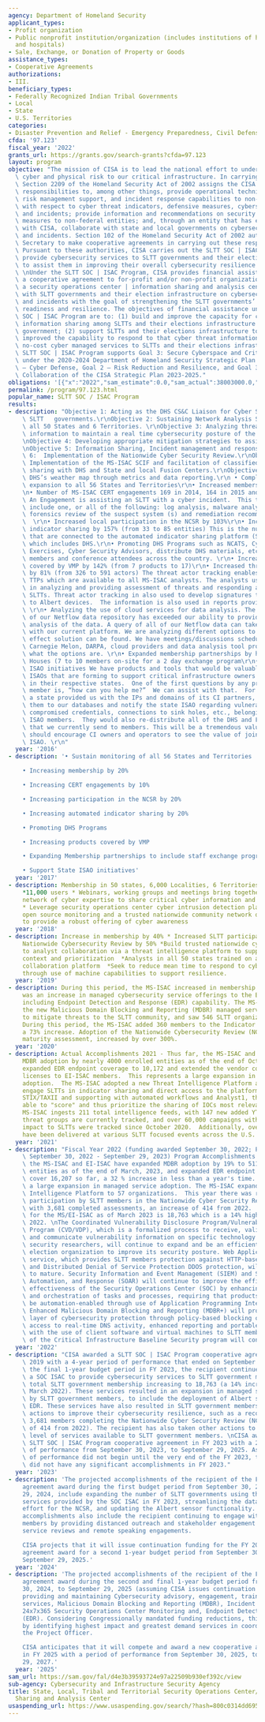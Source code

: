 ```yaml
---
agency: Department of Homeland Security
applicant_types:
- Profit organization
- Public nonprofit institution/organization (includes institutions of higher education
  and hospitals)
- Sale, Exchange, or Donation of Property or Goods
assistance_types:
- Cooperative Agreements
authorizations:
- III.
beneficiary_types:
- Federally Recognized Indian Tribal Governments
- Local
- State
- U.S. Territories
categories:
- Disaster Prevention and Relief - Emergency Preparedness, Civil Defense
cfda: '97.123'
fiscal_year: '2022'
grants_url: https://grants.gov/search-grants?cfda=97.123
layout: program
objective: "The mission of CISA is to lead the national effort to understand and manage\
  \ cyber and physical risk to our critical infrastructure. In carrying out this mission,\
  \ Section 2209 of the Homeland Security Act of 2002 assigns the CISA Director the\
  \ responsibilities to, among other things, provide operational technical assistance,\
  \ risk management support, and incident response capabilities to non-federal entities\
  \ with respect to cyber threat indicators, defensive measures, cybersecurity risks,\
  \ and incidents; provide information and recommendations on security and resilience\
  \ measures to non-federal entities; and, through an entity that has entered an agreement\
  \ with CISA, collaborate with state and local governments on cybersecurity risks\
  \ and incidents. Section 102 of the Homeland Security Act of 2002 authorizes the\
  \ Secretary to make cooperative agreements in carrying out these responsibilities.\
  \ Pursuant to these authorities, CISA carries out the SLTT SOC | ISAC Program to\
  \ provide cybersecurity services to SLTT governments and their election infrastructure\
  \ to assist them in improving their overall cybersecurity resilience and readiness.\
  \ \nUnder the SLTT SOC | ISAC Program, CISA provides financial assistance through\
  \ a cooperative agreement to for-profit and/or non-profit organizations to operate\
  \ a security operations center | information sharing and analysis center to collaborate\
  \ with SLTT governments and their election infrastructure on cybersecurity threats\
  \ and incidents with the goal of strengthening the SLTT governments’ cybersecurity\
  \ readiness and resilience. The objectives of financial assistance under the SLTT\
  \ SOC | ISAC Program are to: (1) build and improve the capacity for cyber threat\
  \ information sharing among SLTTs and their elections infrastructure and the federal\
  \ government; (2) support SLTTs and their elections infrastructure to build and\
  \ improved the capability to respond to that cyber threat information; and (3) provide\
  \ no-cost cyber managed services to SLTTs and their elections infrastructure. The\
  \ SLTT SOC | ISAC Program supports Goal 3: Secure Cyberspace and Critical Infrastructure\
  \ under the 2020-2024 Department of Homeland Security Strategic Plan and Goal 1\
  \ – Cyber Defense, Goal 2 – Risk Reduction and Resilience, and Goal 3 – Operational\
  \ Collaboration of the CISA Strategic Plan 2023-2025."
obligations: '[{"x":"2022","sam_estimate":0.0,"sam_actual":38003000.0,"usa_spending_actual":38003000.0},{"x":"2023","sam_estimate":43003000.0,"sam_actual":43003000.0,"usa_spending_actual":42918837.0},{"x":"2024","sam_estimate":27014000.0,"sam_actual":0.0,"usa_spending_actual":0.0}]'
permalink: /program/97.123.html
popular_name: SLTT SOC / ISAC Program
results:
- description: "Objective 1: Acting as the DHS CS&C Liaison for Cyber Security to\
    \ SLTT   governments.\r\nObjective 2: Sustaining Network Analysis Services to\
    \ all 50 States and 6 Territories. \r\nObjective 3: Analyzing threat and attack\
    \ information to maintain a real time cybersecurity posture of the SLTT sector.\r\
    \nObjective 4: Developing appropriate mitigation strategies to assist SLTTs.\r\
    \nObjective 5: Information Sharing, Incident management and response.\r\nObjective\
    \ 6:  Implementation of the Nationwide Cyber Security Review.\r\nObjective 7:\
    \ Implementation of the MS-ISAC SCIF and facilitation of classified information\
    \ sharing with DHS and State and local Fusion Centers.\r\nObjective 8: Support\
    \ DHS’s weather map through metrics and data reporting.\r\n • Completing monitoring\
    \ expansion to all 56 States and Territories\r\n• Increased membership by 31.5%\r\
    \n• Number of MS-ISAC CERT engagements 169 in 2014, 164 in 2015 and 171 in 2016\
    \ An Engagement is assisting an SLTT with a cyber incident.  This typically may\
    \ include one, or all of the following: log analysis, malware analysis and full\
    \ forensics review of the suspect system (s) and remediation recommendations.\
    \  \r\n• Increased local participation in the NCSR by 103%\r\n• Increased automated\
    \ indicator sharing by 157% (from 33 to 85 entities) This is the number of entities\
    \ that are connected to the automated indicator sharing platform (Soltra Edge)\
    \ which includes DHS.\r\n• Promoting DHS Programs such as NCATS, Cyber Security\
    \ Exercises, Cyber Security Advisors, distribute DHS materials, etc. to the MS-ISAC\
    \ members and conference attendees across the country. \r\n• Increased products\
    \ covered by VMP by 142% (from 7 products to 17)\r\n• Increased threat actor tracking\
    \ by 81% (from 326 to 591 actors) The threat actor tracking enables us to identify\
    \ TTPs which are available to all MS-ISAC analysts. The analysts use this information\
    \ in analyzing and providing assessment of threats and responding attacks impacting\
    \ SLTTs. Threat actor tracking in also used to develop signatures that are deployed\
    \ to Albert devices.  The information is also used in reports provided to members.\
    \ \r\n• Analyzing the use of cloud services for data analysis. The size and scale\
    \ of our Netflow data repository has exceeded our ability to provide timely enterprise\
    \ analysis of the data. A query of all of our Netflow data can take up to a week\
    \ with our current platform. We are analyzing different options to see if a cost\
    \ effect solution can be found. We have meetings/discussions scheduled with US-CERT,\
    \ Carnegie Melon, DARPA, cloud providers and data analysis tool providers to assess\
    \ what the options are. \r\n• Expanded membership partnerships by holding 3 Open\
    \ Houses (7 to 10 members on-site for a 2 day exchange program\r\n• Support State\
    \ ISAO initiatives We have products and tools that would be valuable for the state\
    \ ISAOs that are forming to support critical infrastructure owners and operators\
    \ in their respective states.  One of the first questions by any prospective ISAO\
    \ member is, “how can you help me?”  We can assist with that.  For example, if\
    \ a state provided us with the IPs and domains of its CI partners, we could add\
    \ them to our databases and notify the state ISAO regarding vulnerable domains,\
    \ compromised credentials, connections to sink holes, etc., belonging to their\
    \ ISAO members.  They would also re-distribute all of the DHS and FBI products\
    \ that we currently send to members. This will be a tremendous value add, which\
    \ should encourage CI owners and operators to see the value of joining the state\
    \ ISAO. \r\n"
  year: '2016'
- description: '• Sustain monitoring of all 56 States and Territories

    • Increasing membership by 20%

    • Increasing CERT engagements by 10%

    • Increasing participation in the NCSR by 20%

    • Increasing automated indicator sharing by 20%

    • Promoting DHS Programs

    • Increasing products covered by VMP

    • Expanding Membership partnerships to include staff exchange program

    • Support State ISAO initiatives'
  year: '2017'
- description: Membership in 50 states, 6,000 Localities, 6 Territories and 88 Tribes
    *11,000 users * Webinars, working groups and meetings bring together a nationwide
    network of cyber expertise to share critical cyber information and best practices
    * Leverage security operations center cyber intrusion detection platform capabilities,
    open source monitoring and a trusted nationwide community network of cyber expertise
    to provide a robust offering of cyber awareness
  year: '2018'
- description: Increase in membership by 40% * Increased SLTT participation in the
    Nationwide Cybersecurity Review by 50% *Build trusted nationwide cyber SLTT analyst
    to analyst collaboration via a threat intelligence platform to support threat
    context and prioritization  *Analysts in all 50 states trained on a threat intelligence
    collaboration platform  *Seek to reduce mean time to respond to cyber threats
    through use of machine capabilities to support resilience.
  year: '2019'
- description: During this period, the MS-ISAC increased in membership by 20%. There
    was an increase in managed cybersecurity service offerings to the Elections Subsector,
    including Endpoint Detection and Response (EDR) capability. The MS-ISAC launched
    the new Malicious Domain Blocking and Reporting (MDBR) managed service offering
    to mitigate threats to the SLTT community, and saw 546 SLTT organizations subscribe.
    During this period, the MS-ISAC added 360 members to the Indicator Sharing Program,
    a 73% increase. Adoption of the Nationwide Cybersecurity Review (NCSR), the cybersecurity
    maturity assessment, increased by over 300%.
  year: '2020'
- description: Actual Accomplishments 2021 - Thus far, the MS-ISAC and EI-ISAC expanded
    MDBR adoption by nearly 4000 enrolled entities as of the end of Oct, 2021, and
    expanded EDR endpoint coverage to 10,172 and extended the vendor contract to provide
    licenses to EI-ISAC members.  This represents a large expansion in managed service
    adoption.  The MS-ISAC adopted a new Threat Intelligence Platform and worked to
    engage SLTTs in indicator sharing and direct access to the platform.  Since implementing
    STIX/TAXII and supporting with automated workflows and Analyst1, the MS-ISAC is
    able to "score" and thus prioritize the sharing of IOCs most relevant to SLTTs.  The
    MS-ISAC ingests 211 total intelligence feeds, with 147 new added YTD, a 230% increase.  1,847
    threat groups are currently tracked, and over 60,000 campaigns with potential
    impact to SLTTs were tracked since October 2020.  Additionally, over 100 presentations
    have been delivered at various SLTT focused events across the U.S.
  year: '2021'
- description: "Fiscal Year 2022 (funding awarded September 30, 2022; Program Year\
    \ September 30, 2022 - September 29, 2023) Program Accomplishments: Thus far,\
    \ the MS-ISAC and EI-ISAC have expanded MDBR adoption by 19% to 5118 enrolled\
    \ entities as of the end of March, 2023, and expanded EDR endpoint coverage to\
    \ cover 16,207 so far, a 32 % increase in less than a year's time.  This represents\
    \ a large expansion in managed service adoption. The MS-ISAC expanded the Threat\
    \ Intelligence Platform to 57 organizations.  This year there was record-breaking\
    \ participation by SLTT members in the Nationwide Cyber Security Review (NCSR),\
    \ with 3,681 completed assessments, an increase of 414 from 2022.  The total membership\
    \ for the MS/EI-ISAC as of March 2023 is 18,763 which is a 14% higher than March\
    \ 2022. \nThe Coordinated Vulnerability Disclosure Program/Vulnerability Disclosure\
    \ Program (CVD/VDP), which is a formalized process to receive, validate, remediate,\
    \ and communicate vulnerability information on specific technology systems from\
    \ security researchers, will continue to expand and be an efficient way for an\
    \ election organization to improve its security posture. Web Application Firewall\
    \ service, which provides SLTT members protection against HTTP-based inbound attacks\
    \ and Distributed Denial of Service Protection DDOS protection, will continue\
    \ to mature. Security Information and Event Management (SIEM) and Security Orchestration,\
    \ Automation, and Response (SOAR) will continue to improve the efficiency and\
    \ effectiveness of the Security Operations Center (SOC) by enhancing the automation\
    \ and orchestration of tasks and processes, requiring that products and services\
    \ be automation-enabled through use of Application Programming Interfaces (APIs).\
    \ Enhanced Malicious Domain Blocking and Reporting (MDBR+) will provide an additional\
    \ layer of cybersecurity protection through policy-based blocking of DNS activity,\
    \ access to real-time DNS activity, enhanced reporting and portable device protection\
    \ with the use of client software and virtual machines to SLTT members. Development\
    \ of the Critical Infrastructure Baseline Security program will continue."
  year: '2022'
- description: "CISA awarded a SLTT SOC | ISAC Program cooperative agreement in FY\
    \ 2019 with a 4-year period of performance that ended on September 29, 2023. During\
    \ the final 1-year budget period in FY 2023, the recipient continued to operate\
    \ a SOC ISAC to provide cybersecurity services to SLTT government members, with\
    \ total SLTT government membership increasing to 18,763 (a 14% increase since\
    \ March 2022). These services resulted in an expansion in managed service adoption\
    \ by SLTT government members, to include the deployment of Albert sensors and\
    \ EDR. These services have also resulted in SLTT government members taking other\
    \ actions to improve their cybersecurity resilience, such as a record breaking\
    \ 3,681 members completing the Nationwide Cyber Security Review (NCSR) (an increase\
    \ of 414 from 2022). The recipient has also taken other actions to improve the\
    \ level of services available to SLTT government members. \nCISA award a single\
    \ SLTT SOC | ISAC Program cooperative agreement in FY 2023 with a 2-year period\
    \ of performance from September 30, 2023, to September 29, 2025. As the period\
    \ of performance did not begin until the very end of the FY 2023, the recipient\
    \ did not have any significant accomplishments in FY 2023."
  year: '2023'
- description: 'The projected accomplishments of the recipient of the FY 2023 cooperative
    agreement award during the first budget period from September 30, 2023, to September
    29, 2024, include expanding the number of SLTT governments using the cybersecurity
    services provided by the SOC ISAC in FY 2023, streamlining the data and reporting
    effort for the NCSR, and updating the Albert sensor functionality. The projected
    accomplishments also include the recipient continuing to engage with the ISAC
    members by providing distanced outreach and stakeholder engagement through virtual
    service reviews and remote speaking engagements.

    CISA projects that it will issue continuation funding for the FY 2023 cooperative
    agreement award for a second 1-year budget period from September 30, 2024, to
    September 29, 2025.'
  year: '2024'
- description: 'The projected accomplishments of the recipient of the FY 2023 cooperative
    agreement award during the second and final 1-year budget period from September
    30, 2024, to September 29, 2025 (assuming CISA issues continuation funding) include
    providing and maintaining Cybersecurity advisory, engagement, training and education
    services, Malicious Domain Blocking and Reporting (MDBR), Incident response assistance,
    24x7x365 Security Operations Center Monitoring and, Endpoint Detection and Response
    (EDR). Considering Congressionally mandated funding reductions, this will be performed
    by identifying highest impact and greatest demand services in coordination with
    the Project Officer.

    CISA anticipates that it will compete and award a new cooperative agreement award
    in FY 2025 with a period of performance from September 30, 2025, to September
    29, 2027.'
  year: '2025'
sam_url: https://sam.gov/fal/d4e3b39593724e97a22509b930ef392c/view
sub-agency: Cybersecurity and Infrastructure Security Agency
title: State, Local, Tribal and Territorial Security Operations Center/Information
  Sharing and Analysis Center
usaspending_url: https://www.usaspending.gov/search/?hash=800c0314dd6957baf427494399549115
---
```

